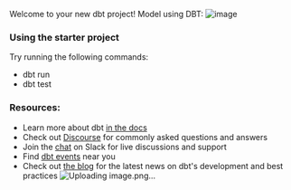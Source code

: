 Welcome to your new dbt project!
Model using DBT: 
![image](https://github.com/DangNgocKhanhTam/dbt_bigquery/assets/106906079/a2be2f0a-d89e-49ee-9a4f-69a36185985f)




### Using the starter project

Try running the following commands:
- dbt run
- dbt test


### Resources:
- Learn more about dbt [in the docs](https://docs.getdbt.com/docs/introduction)
- Check out [Discourse](https://discourse.getdbt.com/) for commonly asked questions and answers
- Join the [chat](https://community.getdbt.com/) on Slack for live discussions and support
- Find [dbt events](https://events.getdbt.com) near you
- Check out [the blog](https://blog.getdbt.com/) for the latest news on dbt's development and best practices
![Uploading image.png…]()
